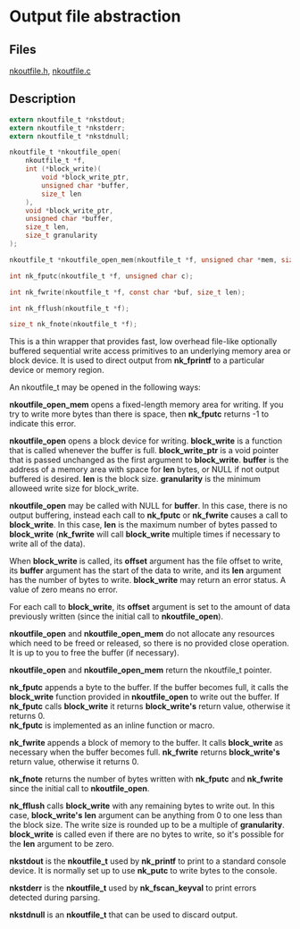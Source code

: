 # Output file abstraction

## Files

[nkoutfile.h](../inc/nkoutfile.h),
[nkoutfile.c](../src/nkoutfile.c)

## Description

```c
extern nkoutfile_t *nkstdout;
extern nkoutfile_t *nkstderr;
extern nkoutfile_t *nkstdnull;

nkoutfile_t *nkoutfile_open(
    nkoutfile_t *f,
    int (*block_write)(
        void *block_write_ptr,
        unsigned char *buffer,
        size_t len
    ),
    void *block_write_ptr,
    unsigned char *buffer,
    size_t len,
    size_t granularity
);

nkoutfile_t *nkoutfile_open_mem(nkoutfile_t *f, unsigned char *mem, size_t size);

int nk_fputc(nkoutfile_t *f, unsigned char c);

int nk_fwrite(nkoutfile_t *f, const char *buf, size_t len);

int nk_fflush(nkoutfile_t *f);

size_t nk_fnote(nkoutfile_t *f);
```

This is a thin wrapper that provides fast, low overhead file-like optionally
buffered sequential write access primitives to an underlying memory area or
block device.  It is used to direct output from __nk_fprintf__ to a
particular device or memory region.

An nkoutfile_t may be opened in the following ways:

__nkoutfile_open_mem__ opens a fixed-length memory area for writing.  If you
try to write more bytes than there is space, then __nk_fputc__ returns -1 to
indicate this error.

__nkoutfile_open__ opens a block device for writing.  __block_write__ is a
function that is called whenever the buffer is full.  __block_write_ptr__ is
a void pointer that is passed unchanged as the first argument to
__block_write__.  __buffer__ is the address of a memory area with space for
__len__ bytes, or NULL if not output buffered is desired.  __len__ is the
block size.  __granularity__ is the minimum alloweed write size for
block_write.

__nkoutfile_open__ may be called with NULL for __buffer__.  In this
case, there is no output buffering, instead each call to __nk_fputc__ or
__nk_fwrite__ causes a call to __block_write__.  In this case, __len__ is
the maximum number of bytes passed to __block_write__ (__nk_fwrite__ will
call __block_write__ multiple times if necessary to write all of the data).

When __block_write__ is called, its __offset__ argument has the file offset
to write, its __buffer__ argument has the start of the data to write, and
its __len__ argument has the number of bytes to write.  __block_write__ may
return an error status.  A value of zero means no error.

For each call to __block_write__, its __offset__ argument is set to the
amount of data previously written (since the initial call to
__nkoutfile_open__).

__nkoutfile_open__ and __nkoutfile_open_mem__ do not allocate any resources
which need to be freed or released, so there is no provided close operation. 
It is up to you to free the buffer (if necessary).

__nkoutfile_open__ and __nkoutfile_open_mem__ return the nkoutfile_t
pointer.

__nk_fputc__ appends a byte to the buffer.  If the buffer becomes full, it
calls the __block_write__ function provided in __nkoutfile_open__ to write
out the buffer.  If __nk_fputc__ calls __block_write__ it returns
__block_write's__ return value, otherwise it returns 0.  
__nk_fputc__ is implemented as an inline function or macro.

__nk_fwrite__ appends a block of memory to the buffer.  It calls
__block_write__ as necessary when the buffer becomes full.  __nk_fwrite__
returns __block_write's__ return value, otherwise it returns 0.

__nk_fnote__ returns the number of bytes written with __nk_fputc__ and
__nk_fwrite__ since the initial call to __nkoutfile_open__.

__nk_fflush__ calls __block_write__ with any remaining bytes to write out. 
In this case, __block_write's__ __len__ argument can be anything from 0 to
one less than the block size.  The write size is rounded up to be a multiple
of __granularity__.  __block_write__ is called even if there are no bytes to
write, so it's possible for the __len__ argument to be zero.

__nkstdout__ is the __nkoutfile_t__ used by __nk_printf__ to print to a
standard console device.  It is normally set up to use __nk_putc__ to write
bytes to the console.

__nkstderr__ is the __nkoutfile_t__ used by __nk_fscan_keyval__ to print
errors detected during parsing.

__nkstdnull__ is an __nkoutfile_t__ that can be used to discard output.
